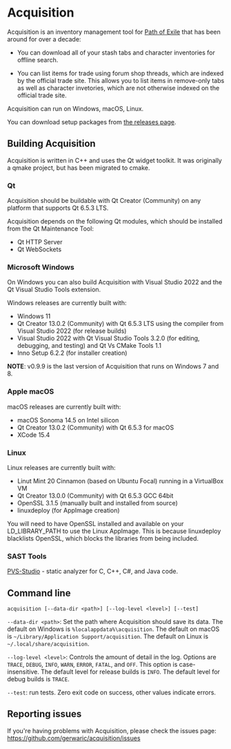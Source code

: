 # Acquisition
Acquisition is an inventory management tool for [Path of Exile](https://www.pathofexile.com/) that has been around for over a decade:

- You can download all of your stash tabs and character inventories for offline search.

- You can list items for trade using forum shop threads, which are indexed by the official trade site. This allows you to list items in remove-only tabs as well as character invetories, which are not otherwise indexed on the official trade site.

Acquisition can run on Windows, macOS, Linux.

You can download setup packages from [the releases page](https://github.com/gerwaric/acquisition/releases).

## Building Acquisition

Acquisition is written in C++ and uses the Qt widget toolkit. It was originally a qmake project, but has been migrated to cmake.

### Qt

Acquisition should be buildable with Qt Creator (Community) on any platform that supports Qt 6.5.3 LTS.

Acquisition depends on the following Qt modules, which should be installed from the Qt Maintenance Tool:
- Qt HTTP Server
- Qt WebSockets

### Microsoft Windows

On Windows you can also build Acquisition with Visual Studio 2022 and the Qt Visual Studio Tools extension.

Windows releases are currently built with:
- Windows 11
- Qt Creator 13.0.2 (Community) with Qt 6.5.3 LTS using the compiler from Visual Studio 2022 (for release builds)
- Visual Studio 2022 with Qt Visual Studio Tools 3.2.0 (for editing, debugging, and testing) and Qt Vs CMake Tools 1.1
- Inno Setup 6.2.2 (for installer creation)

**NOTE**: v0.9.9 is the last version of Acquisition that runs on Windows 7 and 8.

### Apple macOS

macOS releases are currently built with:
- macOS Sonoma 14.5 on Intel silicon
- Qt Creator 13.0.2 (Community) with Qt 6.5.3 for macOS
- XCode 15.4

### Linux

Linux releases are currently built with:
- Linut Mint 20 Cinnamon (based on Ubuntu Focal) running in a VirtualBox VM
- Qt Creator 13.0.0 (Community) with Qt 6.5.3 GCC 64bit 
- OpenSSL 3.1.5 (manually built and installed from source)
- linuxdeploy (for AppImage creation)

You will need to have OpenSSL installed and available on your LD_LIBRARY_PATH to use the Linux AppImage. This is because linuxdeploy blacklists OpenSSL, which blocks the libraries from being included.

### SAST Tools

[PVS-Studio](https://pvs-studio.com/en/pvs-studio/?utm_source=website&utm_medium=github&utm_campaign=open_source) - static analyzer for C, C++, C#, and Java code.

## Command line

`acquisition [--data-dir <path>] [--log-level <level>] [--test]`

`--data-dir <path>`:
	Set the path where Acquisition should save its data.
	The default on Windows is `%localappdata%\acquisition`.
	The default on macOS is `~/Library/Application Support/acquisition`.
	The default on Linux is `~/.local/share/acquisition`.

`--log-level <level>`:
	Controls the amount of detail in the log.
	Options are `TRACE`, `DEBUG`, `INFO`, `WARN`, `ERROR`, `FATAL`, and `OFF`.
 	This option is case-insensitive.
	The default level for release builds is `INFO`.
	The default level for debug builds is `TRACE`.

`--test`:
	run tests. Zero exit code on success, other values indicate errors.

## Reporting issues

If you're having problems with Acquisition, please check the issues page: https://github.com/gerwaric/acquisition/issues
